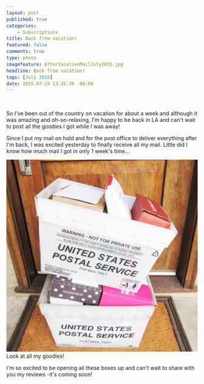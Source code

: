 ```yaml
---
layout: post
published: true
categories: 
    - Subscriptions
title: Back from vacation!
featured: false
comments: true
type: photo
imagefeature: AfterVacationMailJuly2015.jpg
headline: Back from vacation!
tags: [July 2015]
date: 2015-07-19 13:32:39 -08:00
---
```

<br>

<p>So I've been out of the country on vacation for about a week and although it was amazing and oh-so-relaxing, I'm happy to be back in LA and can't wait to post all the goodies I got while I was away!</p>

<p>Since I put my mail on hold and for the post office to deliver everything after I'm back, I was excited yesterday to finally receive all my mail. Little did I know how much mail I got in only 1 week's time...</p>

<center><img src='/images/AfterVacationMailJuly2015.jpg'></center>
<figcaption>Look at all my goodies!</figcaption>

<p>I'm so excited to be opening all these boxes up and can't wait to share with you my reviews -it's coming soon!</p>
